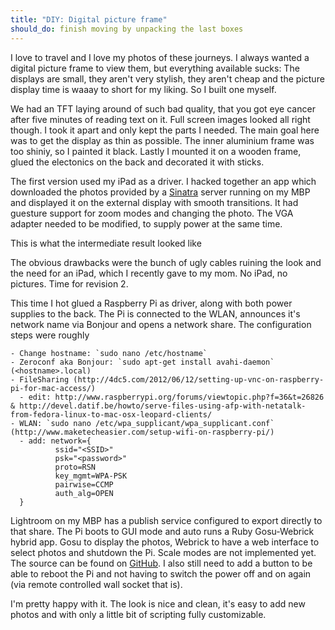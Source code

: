 ```yaml
---
title: "DIY: Digital picture frame"
should_do: finish moving by unpacking the last boxes
---
```


I love to travel and I love my photos of these journeys. I always wanted a digital picture frame to view them, but everything available sucks: The displays are small, they aren't very stylish, they aren't cheap and the picture display time is waaay to short for my liking. So I built one myself.

We had an TFT laying around of such bad quality, that you got eye cancer after five minutes of reading text on it. Full screen images looked all right though. I took it apart and only kept the parts I needed. The main goal here was to get the display as thin as possible. The inner aluminium frame was too shiniy, so I painted it black. Lastly I mounted it on a wooden frame, glued the electonics on the back and decorated it with sticks.

<INSERT FIRST REVISION IMAGES>

The first version used my iPad as a driver. I hacked together an app which downloaded the photos provided by a [Sinatra](http://sinatrarb.com/) server running on my MBP and displayed it on the external display with smooth transitions. It had guesture support for zoom modes and changing the photo. The VGA adapter needed to be modified, to supply power at the same time.

<INSERT IMAGE OF MODDED CABLE>

This is what the intermediate result looked like

<INSERT FINAL FIRST REVISION IMAGES>

The obvious drawbacks were the bunch of ugly cables ruining the look and the need for an iPad, which I recently gave to my mom. No iPad, no pictures. Time for revision 2.

This time I hot glued a Raspberry Pi as driver, along with both power supplies to the back. The Pi is connected to the WLAN, announces it's network name via Bonjour and opens a network share. The configuration steps were roughly

	- Change hostname: `sudo nano /etc/hostname`
	- Zeroconf aka Bonjour: `sudo apt-get install avahi-daemon` (<hostname>.local)
	- FileSharing (http://4dc5.com/2012/06/12/setting-up-vnc-on-raspberry-pi-for-mac-access/)
	  - edit: http://www.raspberrypi.org/forums/viewtopic.php?f=36&t=26826 & http://devel.datif.be/howto/serve-files-using-afp-with-netatalk-from-fedora-linux-to-mac-osx-leopard-clients/
	- WLAN: `sudo nano /etc/wpa_supplicant/wpa_supplicant.conf` (http://www.maketecheasier.com/setup-wifi-on-raspberry-pi/)
	  - add: network={
	          ssid="<SSID>"
	          psk="<password>"
	          proto=RSN
	          key_mgmt=WPA-PSK
	          pairwise=CCMP
	          auth_alg=OPEN
	  }


Lightroom on my MBP has a publish service configured to export directly to that share. The Pi boots to GUI mode and auto runs a Ruby Gosu-Webrick hybrid app. Gosu to display the photos, Webrick to have a web interface to select photos and shutdown the Pi. Scale modes are not implemented yet. The source can be found on [GitHub](http://github.com/sebastianludwig/Raspicture). I also still need to add a button to be able to reboot the Pi and not having to switch the power off and on again (via remote controlled wall socket that is).

<INSERT IMAGE OF FINAL INSTALLATION>

I'm pretty happy with it. The look is nice and clean, it's easy to add new photos and with only a little bit of scripting fully customizable.

